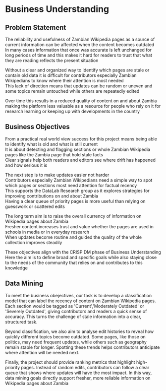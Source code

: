 # Business Understanding

## Problem Statement

The reliability and usefulness of Zambian Wikipedia pages as a source of current information can be affected when the content becomes outdated  
In many cases information that once was accurate is left unchanged for long periods of time and this makes it hard for readers to trust that what they are reading reflects the present situation

Without a clear and organized way to identify which pages are stale or contain old data it is difficult for contributors especially Zambian Wikipedians to know where their attention is most needed  
This lack of direction means that updates can be random or uneven and some topics remain untouched while others are repeatedly edited

Over time this results in a reduced quality of content on and about Zambia making the platform less valuable as a resource for people who rely on it for research learning or keeping up with developments in the country


## Business Objectives

From a practical real world view success for this project means being able to identify what is old and what is still current  
It is about detecting and flagging sections or whole Zambian Wikipedia pages like the Zambia page that hold stale facts  
Clear signals help both readers and editors see where drift has happened and how serious it is  

The next step is to make updates easier not harder  
Contributors especially Zambian Wikipedians need a simple way to spot which pages or sections most need attention for factual recency  
This supports the DataLab Research group as it explores strategies for improving contributions on and about Zambia  
Having a clear queue of priority pages is more useful than relying on guesswork or scattered edits  

The long term aim is to raise the overall currency of information on Wikipedia pages about Zambia  
Fresher content increases trust and value whether the pages are used in schools in media or in everyday research  
When updates become routine and guided the quality of the whole collection improves steadily  

These objectives align with the CRISP DM phase of Business Understanding  
Here the aim is to define broad and specific goals while also staying close to the needs of the community that relies on and contributes to this knowledge  


## Data Mining

To meet the business obejectives, our task is to develop a classification model that can label the recency of content on Zambian Wikipedia pages. Each section would be tagged as 'Current','Moderately Outdated' or 'Severely Outdated', giving contributors and readers a quick sense of accuracy. This turns the challenge of stale information into a clear, structured task.

Beyond classification, we also aim to analyse edit histories to reveal how quickly different topics become outdated. Some pages, like those on politics, may need frequent updates, while others such as geography remain stable for longer. Spotting these trends helps contributors anticipate where attention will be needed next.

Finally, the project should provide ranking metrics that highlight high-priority pages. Instead of random edits, contributors can follow a clear queue that shows where updates will have the most impact. In this way, data mining goals directly support fresher, more reliable information on Wikipedia pages about Zambia